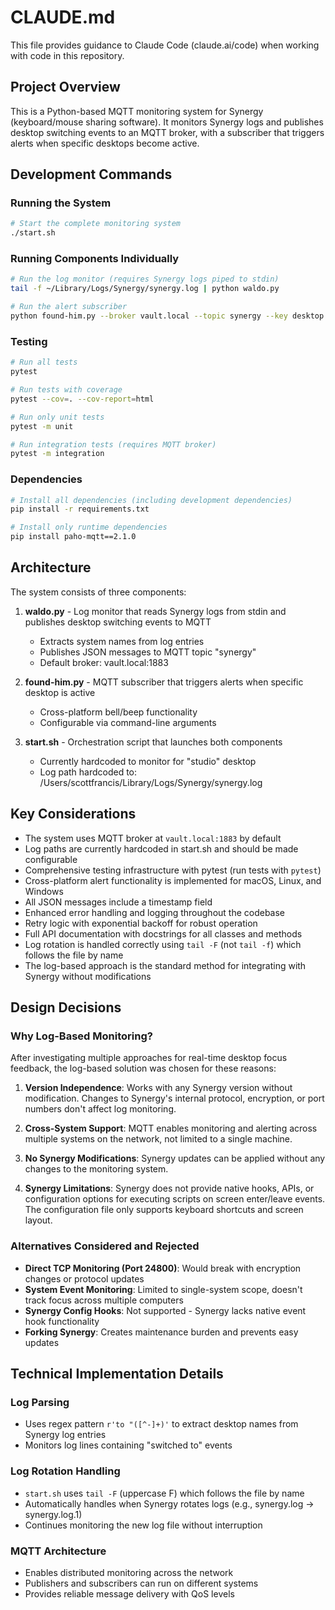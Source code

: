 # CLAUDE.md

This file provides guidance to Claude Code (claude.ai/code) when working with code in this repository.

## Project Overview

This is a Python-based MQTT monitoring system for Synergy (keyboard/mouse sharing software). It monitors Synergy logs and publishes desktop switching events to an MQTT broker, with a subscriber that triggers alerts when specific desktops become active.

## Development Commands

### Running the System
```bash
# Start the complete monitoring system
./start.sh
```

### Running Components Individually
```bash
# Run the log monitor (requires Synergy logs piped to stdin)
tail -f ~/Library/Logs/Synergy/synergy.log | python waldo.py

# Run the alert subscriber
python found-him.py --broker vault.local --topic synergy --key desktop --value studio
```

### Testing
```bash
# Run all tests
pytest

# Run tests with coverage
pytest --cov=. --cov-report=html

# Run only unit tests
pytest -m unit

# Run integration tests (requires MQTT broker)
pytest -m integration
```

### Dependencies
```bash
# Install all dependencies (including development dependencies)
pip install -r requirements.txt

# Install only runtime dependencies
pip install paho-mqtt==2.1.0
```

## Architecture

The system consists of three components:

1. **waldo.py** - Log monitor that reads Synergy logs from stdin and publishes desktop switching events to MQTT
   - Extracts system names from log entries
   - Publishes JSON messages to MQTT topic "synergy"
   - Default broker: vault.local:1883

2. **found-him.py** - MQTT subscriber that triggers alerts when specific desktop is active
   - Cross-platform bell/beep functionality
   - Configurable via command-line arguments

3. **start.sh** - Orchestration script that launches both components
   - Currently hardcoded to monitor for "studio" desktop
   - Log path hardcoded to: /Users/scottfrancis/Library/Logs/Synergy/synergy.log

## Key Considerations

- The system uses MQTT broker at `vault.local:1883` by default
- Log paths are currently hardcoded in start.sh and should be made configurable
- Comprehensive testing infrastructure with pytest (run tests with `pytest`)
- Cross-platform alert functionality is implemented for macOS, Linux, and Windows
- All JSON messages include a timestamp field
- Enhanced error handling and logging throughout the codebase
- Retry logic with exponential backoff for robust operation
- Full API documentation with docstrings for all classes and methods
- Log rotation is handled correctly using `tail -F` (not `tail -f`) which follows the file by name
- The log-based approach is the standard method for integrating with Synergy without modifications

## Design Decisions

### Why Log-Based Monitoring?

After investigating multiple approaches for real-time desktop focus feedback, the log-based solution was chosen for these reasons:

1. **Version Independence**: Works with any Synergy version without modification. Changes to Synergy's internal protocol, encryption, or port numbers don't affect log monitoring.

2. **Cross-System Support**: MQTT enables monitoring and alerting across multiple systems on the network, not limited to a single machine.

3. **No Synergy Modifications**: Synergy updates can be applied without any changes to the monitoring system.

4. **Synergy Limitations**: Synergy does not provide native hooks, APIs, or configuration options for executing scripts on screen enter/leave events. The configuration file only supports keyboard shortcuts and screen layout.

### Alternatives Considered and Rejected

- **Direct TCP Monitoring (Port 24800)**: Would break with encryption changes or protocol updates
- **System Event Monitoring**: Limited to single-system scope, doesn't track focus across multiple computers
- **Synergy Config Hooks**: Not supported - Synergy lacks native event hook functionality
- **Forking Synergy**: Creates maintenance burden and prevents easy updates

## Technical Implementation Details

### Log Parsing
- Uses regex pattern `r'to "([^-]+)'` to extract desktop names from Synergy log entries
- Monitors log lines containing "switched to" events

### Log Rotation Handling
- `start.sh` uses `tail -F` (uppercase F) which follows the file by name
- Automatically handles when Synergy rotates logs (e.g., synergy.log → synergy.log.1)
- Continues monitoring the new log file without interruption

### MQTT Architecture
- Enables distributed monitoring across the network
- Publishers and subscribers can run on different systems
- Provides reliable message delivery with QoS levels